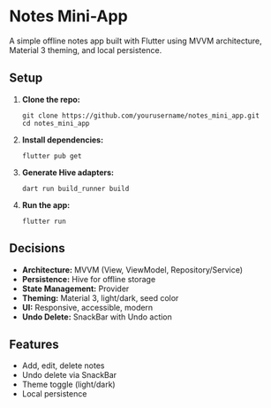 # Notes Mini-App

A simple offline notes app built with Flutter using MVVM architecture, Material 3 theming, and local persistence.

## Setup

1. **Clone the repo:**
   ```
   git clone https://github.com/yourusername/notes_mini_app.git
   cd notes_mini_app
   ```

2. **Install dependencies:**
   ```
   flutter pub get
   ```

3. **Generate Hive adapters:**
   ```
   dart run build_runner build
   ```

4. **Run the app:**
   ```
   flutter run
   ```

## Decisions

- **Architecture:** MVVM (View, ViewModel, Repository/Service)
- **Persistence:** Hive for offline storage
- **State Management:** Provider
- **Theming:** Material 3, light/dark, seed color
- **UI:** Responsive, accessible, modern
- **Undo Delete:** SnackBar with Undo action

## Features

- Add, edit, delete notes
- Undo delete via SnackBar
- Theme toggle (light/dark)
- Local persistence
